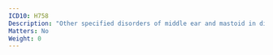 ```yaml
---
ICD10: H758
Description: "Other specified disorders of middle ear and mastoid in diseases classified elsewhere"
Matters: No
Weight: 0
---
```

